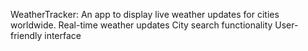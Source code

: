 WeatherTracker: An app to display live weather updates for cities worldwide.
	Real-time weather updates 
	City search functionality 
	User-friendly interface 
